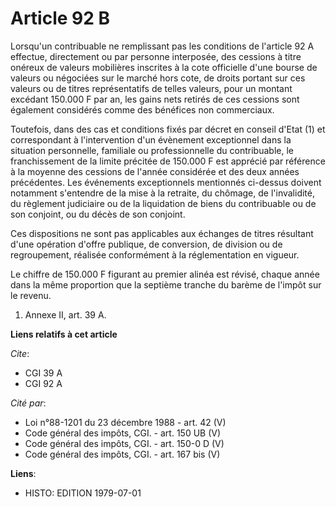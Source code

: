 # Article 92 B

Lorsqu'un contribuable ne remplissant pas les conditions de l'article 92 A effectue, directement ou par personne interposée,
des cessions à titre onéreux de valeurs mobilières inscrites à la cote officielle d'une bourse de valeurs ou négociées sur le
marché hors cote, de droits portant sur ces valeurs ou de titres représentatifs de telles valeurs, pour un montant excédant
150.000 F par an, les gains nets retirés de ces cessions sont également considérés comme des bénéfices non commerciaux.

Toutefois, dans des cas et conditions fixés par décret en conseil d'Etat (1) et correspondant à l'intervention d'un évènement
exceptionnel dans la situation personnelle, familiale ou professionnelle du contribuable, le franchissement de la limite
précitée de 150.000 F est apprécié par référence à la moyenne des cessions de l'année considérée et des deux années
précédentes. Les événements exceptionnels mentionnés ci-dessus doivent notamment s'entendre de la mise à la retraite, du
chômage, de l'invalidité, du règlement judiciaire ou de la liquidation de biens du contribuable ou de son conjoint, ou du
décès de son conjoint.

Ces dispositions ne sont pas applicables aux échanges de titres résultant d'une opération d'offre publique, de conversion, de
division ou de regroupement, réalisée conformément à la réglementation en vigueur.

Le chiffre de 150.000 F figurant au premier alinéa est révisé, chaque année dans la même proportion que la septième tranche
du barème de l'impôt sur le revenu.

1)  Annexe II, art. 39 A.

**Liens relatifs à cet article**

_Cite_:

  - CGI 39 A
  - CGI 92 A

_Cité par_:

  - Loi n°88-1201 du 23 décembre 1988 - art. 42 (V)
  - Code général des impôts, CGI. - art. 150 UB (V)
  - Code général des impôts, CGI. - art. 150-0 D (V)
  - Code général des impôts, CGI. - art. 167 bis (V)

**Liens**:

  - HISTO: EDITION 1979-07-01
